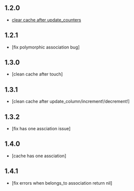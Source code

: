 1.2.0
-----
* [clear cache after update_counters](https://github.com/csdn-dev/second_level_cache/commit/240dde81199124092e0e8ad0500c167ac146e301)

1.2.1
-----
* [fix polymorphic association bug]

1.3.0
-----
* [clean cache after touch]

1.3.1
-----
* [clean cache after update_column/increment!/decrement!]

1.3.2
-----
* [fix has one assciation issue]

1.4.0
-----
* [cache has one assciation]

1.4.1
-----
* [fix errors when belongs_to association return nil]
